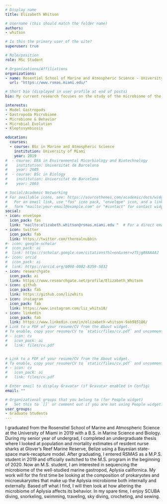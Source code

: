 ```yaml
---
# Display name
title: Elizabeth Whitson

# Username (this should match the folder name)
authors:
- whitson

# Is this the primary user of the site?
superuser: true

# Role/position
role: MSc Student

# Organizations/Affiliations
organizations:
- name: Rosentiel School of Marine and Atmospheric Science - University of Miami
  url: "https://www.rsmas.miami.edu/"

# Short bio (displayed in user profile at end of posts)
bio: My current research focuses on the study of the microbiome of the well-studied marine gastropod, Aplysia californica

interests:
- Model Gastropods
- Gastropoda Microbiome
- Microbiome & Behavior
- Microbial Evolution
- Kleptosymbiosis

education:
  courses:
  - course: BSc in Marine and Atmospheric Science
    institution: University of Miami
    year: 2019
#  - course: DEA in Environmental Micorbiology and Biotechnology
#    institution: Universitat de Barcelona
#    year: 2005
#  - course: BSc in Biology
#    institution: Universitat de Barcelona
#    year: 2003

# Social/Academic Networking
# For available icons, see: https://sourcethemes.com/academic/docs/widgets/#icons
#   For an email link, use "fas" icon pack, "envelope" icon, and a link in the
#   form "mailto:your-email@example.com" or "#contact" for contact widget.
social:
- icon: envelope
  icon_pack: fas
  link: "mailto:elizabeth.whitson@rsmas.miami.edu "  # For a direct email link, use "mailto:test@example.org".
- icon: twitter
  icon_pack: fab
  link: https://twitter.com/therealnubbin
#- icon: google-scholar
#  icon_pack: ai
#  link: https://scholar.google.com/citations?hl=en&user=zT5jg88AAAAJ
#- icon: orcid
#  icon_pack: ai
#  link: https://orcid.org/0000-0002-8359-5032
- icon: researchgate
  icon_pack: ai
  link: https://www.researchgate.net/profile/Elizabeth_Whitson
- icon: github
  icon_pack: fab
  link: https://github.com/lizwhits
- icon: instagram
  icon_pack: fab
  link: https://www.instagram.com/liz_whits18/
- icon: linkedin
  icon_pack: fab
  link: https://www.linkedin.com/in/elizabeth-whitson-9ab985106/   
# Link to a PDF of your resume/CV from the About widget.
# To enable, copy your resume/CV to `static/files/cv.pdf` and uncomment the lines below.
# - icon: cv
#   icon_pack: ai
#   link: files/cv.pdf


# Link to a PDF of your resume/CV from the About widget.
# To enable, copy your resume/CV to `static/files/cv.pdf` and uncomment the lines below.
# - icon: cv
#   icon_pack: ai
#   link: files/cv.pdf

# Enter email to display Gravatar (if Gravatar enabled in Config)
email: ""

# Organizational groups that you belong to (for People widget)
#   Set this to `[]` or comment out if you are not using People widget.
user_groups:
- Graduate Students
---
```


I graduated from the Rosenstiel School of Marine and Atmospheric Science at the University of Miami in 2019 with a B.S. in Marine Science and Biology. During my senior year of undergrad, I completed an undergraduate thesis where I looked at population and mortality estimates of resident nurse sharks at Glover’s Reef Marine Reserve, Belize using a Bayesian state-space mark-recapture model. After graduating, I entered RSMAS as a M.P.S. student in 2019 and officially switched to the M.S. program in the beginning of 2020. Now an M.S. student, I am interested in sequencing the microbiome of the well-studied marine gastropod, Aplysia californica. My work will for the first time be looking at the composition of prokaryotes and microeukaryotes that make up the Aplysia microbiome both internally and externally. Based off what I find, I will then look at how altering the microbiome of Aplysia affects its behavior. In my spare time, I enjoy SCUBA diving, snorkeling, swimming, traveling, sky diving, crocheting, and sewing.
